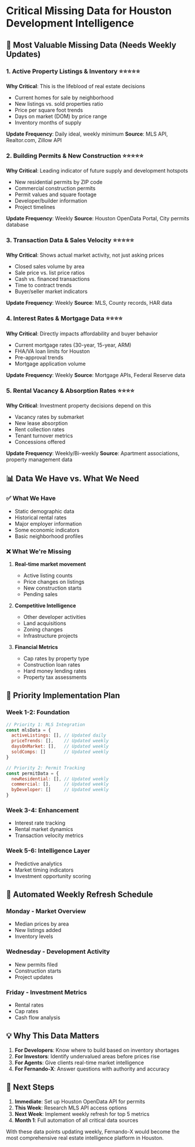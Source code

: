 # Critical Missing Data for Houston Development Intelligence

## 🚨 Most Valuable Missing Data (Needs Weekly Updates)

### 1. **Active Property Listings & Inventory** ⭐⭐⭐⭐⭐
**Why Critical**: This is the lifeblood of real estate decisions
- Current homes for sale by neighborhood
- New listings vs. sold properties ratio
- Price per square foot trends
- Days on market (DOM) by price range
- Inventory months of supply

**Update Frequency**: Daily ideal, weekly minimum
**Source**: MLS API, Realtor.com, Zillow API

### 2. **Building Permits & New Construction** ⭐⭐⭐⭐⭐
**Why Critical**: Leading indicator of future supply and development hotspots
- New residential permits by ZIP code
- Commercial construction permits
- Permit values and square footage
- Developer/builder information
- Project timelines

**Update Frequency**: Weekly
**Source**: Houston OpenData Portal, City permits database

### 3. **Transaction Data & Sales Velocity** ⭐⭐⭐⭐⭐
**Why Critical**: Shows actual market activity, not just asking prices
- Closed sales volume by area
- Sale price vs. list price ratios
- Cash vs. financed transactions
- Time to contract trends
- Buyer/seller market indicators

**Update Frequency**: Weekly
**Source**: MLS, County records, HAR data

### 4. **Interest Rates & Mortgage Data** ⭐⭐⭐⭐
**Why Critical**: Directly impacts affordability and buyer behavior
- Current mortgage rates (30-year, 15-year, ARM)
- FHA/VA loan limits for Houston
- Pre-approval trends
- Mortgage application volume

**Update Frequency**: Weekly
**Source**: Mortgage APIs, Federal Reserve data

### 5. **Rental Vacancy & Absorption Rates** ⭐⭐⭐⭐
**Why Critical**: Investment property decisions depend on this
- Vacancy rates by submarket
- New lease absorption
- Rent collection rates
- Tenant turnover metrics
- Concessions offered

**Update Frequency**: Weekly/Bi-weekly
**Source**: Apartment associations, property management data

## 📊 Data We Have vs. What We Need

### ✅ **What We Have**
- Static demographic data
- Historical rental rates
- Major employer information
- Some economic indicators
- Basic neighborhood profiles

### ❌ **What We're Missing**
1. **Real-time market movement**
   - Active listing counts
   - Price changes on listings
   - New construction starts
   - Pending sales

2. **Competitive Intelligence**
   - Other developer activities
   - Land acquisitions
   - Zoning changes
   - Infrastructure projects

3. **Financial Metrics**
   - Cap rates by property type
   - Construction loan rates
   - Hard money lending rates
   - Property tax assessments

## 🎯 Priority Implementation Plan

### Week 1-2: Foundation
```javascript
// Priority 1: MLS Integration
const mlsData = {
  activeListings: [], // Updated daily
  priceTrends: [],    // Updated weekly
  daysOnMarket: [],   // Updated weekly
  soldComps: []       // Updated weekly
}

// Priority 2: Permit Tracking
const permitData = {
  newResidential: [], // Updated weekly
  commercial: [],     // Updated weekly
  byDeveloper: []     // Updated weekly
}
```

### Week 3-4: Enhancement
- Interest rate tracking
- Rental market dynamics
- Transaction velocity metrics

### Week 5-6: Intelligence Layer
- Predictive analytics
- Market timing indicators
- Investment opportunity scoring

## 🔄 Automated Weekly Refresh Schedule

### Monday - Market Overview
- Median prices by area
- New listings added
- Inventory levels

### Wednesday - Development Activity  
- New permits filed
- Construction starts
- Project updates

### Friday - Investment Metrics
- Rental rates
- Cap rates
- Cash flow analysis

## 💡 Why This Data Matters

1. **For Developers**: Know where to build based on inventory shortages
2. **For Investors**: Identify undervalued areas before prices rise
3. **For Agents**: Give clients real-time market intelligence
4. **For Fernando-X**: Answer questions with authority and accuracy

## 🚀 Next Steps

1. **Immediate**: Set up Houston OpenData API for permits
2. **This Week**: Research MLS API access options
3. **Next Week**: Implement weekly refresh for top 5 metrics
4. **Month 1**: Full automation of all critical data sources

With these data points updating weekly, Fernando-X would become the most comprehensive real estate intelligence platform in Houston.